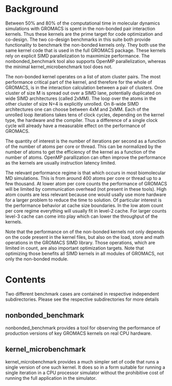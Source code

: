 # Background

Between 50% and 80% of the computational time in molecular dynamics
simulations with GROMACS is spent in the non-bonded pair interaction
kernels. Thus these kernels are the prime target for code optimization
and co-design. The two co-design benchmarks in this suite both provide
functionality to benchmark the non-bonded kernels only. They both use
the same kernel code that is used in the full GROMACS package. These
kernels rely on explicit SIMD parallelization to maxmimize performance.
The nonbonded_benchmark tool also supports OpenMP parallelization,
whereas the minimal kernel_microbenchmark tool does not.

The non-bonded kernel operates on a list of atom cluster pairs. The
most performance critical part of the kernel, and therefore for the
whole of GROMACS, is in the interaction calculation between a pair
of clusters. One cluster of size M is spread out over a SIMD lane,
potentially duplicated on wide SIMD architectures (called 2xMM).
The loop over the atoms in the other cluster of size N=4 is explicitly
unrolled. On 8-wide SIMD architectures one can choose between 4xM and
2xMM. Each of the unrolled loop iterations takes tens of clock cycles,
depending on the kernel type, the hardware and the compiler. Thus
a difference of a single clock cycle will already have a measurable
effect on the performance of GROMACS.

The quantity of interest is the number of iterations per second as a
function of the number of atoms per core or thread. This can be
normalized by the number of atoms to get the efficiency of the kernel
as a function of the number of atoms. OpenMP parallization can often
improve the performance as the kernels are usually instruction latency
limited.

The relevant performance regime is that which occurs in most
biomolecular MD simulations. This is from around 400 atoms per core
or thread up to a few thousand. At lower atom per core counts
the performance of GROMACS will be limited by communication overhead
(not present in these tools). High atom counts are less relevant
because one would usally use more hardware for a larger problem to
reduce the time to solution. Of particular interest is the performance
behavior at cache size boundaries. In the low atom count per core
regime everything will usually fit in level-2 cache. For larger counts
level-3 cache can come into play which can lower the throughput
of the kernels.

Note that the performance on of the non-bonded kernels not only depends
on the code present in the kernel files, but also on the load, store
and math operations in the GROMACS SIMD library. Those operations,
which are limited in count, are also important optimization targets.
Note that optimizing those benefits all SIMD kernels in all modules
of GROMACS, not only the non-bonded module.

# Contents

Two different benchmark cases are contained in respective independent
subdirectories. Please see the respective subdirectories for more
details

## nonbonded_benchmark

nonbonded_benchmark provides a tool for observing the performance of
production versions of key GROMACS kernels on real CPU hardware.

## kernel_microbenchmark

kernel_microbenchmark provides a much simpler set of code that runs a
single version of one such kernel. It does so in a form suitable for
running a single iteration in a CPU processor simulator without the
prohibitive cost of running the full application in the simulator.
